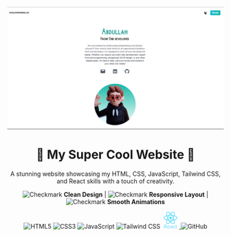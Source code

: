 <p align="center">
  <img src="public/web.png" alt="Project Screenshot" />
</p>

<h1 align="center">🚀 My Super Cool Website 🚀</h1>

<p align="center">
  A stunning website showcasing my HTML, CSS, JavaScript, Tailwind CSS, and React skills with a touch of creativity.
</p>

<p align="center">
  <img src="https://img.icons8.com/color/64/000000/checkmark--v1.png" alt="Checkmark" />
  <strong>Clean Design</strong> |
  <img src="https://img.icons8.com/color/64/000000/checkmark--v1.png" alt="Checkmark" />
  <strong>Responsive Layout</strong> |
  <img src="https://img.icons8.com/color/64/000000/checkmark--v1.png" alt="Checkmark" />
  <strong>Smooth Animations</strong>
</p>

<p align="center">
  <img src="https://img.icons8.com/color/96/000000/html-5--v1.png" alt="HTML5" />
  <img src="https://img.icons8.com/color/96/000000/css3.png" alt="CSS3" />
  <img src="https://img.icons8.com/color/96/000000/javascript--v1.png" alt="JavaScript" />
  <img src="https://img.icons8.com/color/96/000000/tailwindcss--v2.png" alt="Tailwind CSS" />
<a href="https://reactjs.org/" target="_blank" rel="noreferrer"> <img src="https://raw.githubusercontent.com/devicons/devicon/master/icons/react/react-original-wordmark.svg" alt="react" width="40" height="40"/> </a>  <img src="https://img.icons8.com/color/96/000000/github--v1.png" alt="GitHub" />
</p>

<!-- The path-to-your-local-react-logo.png should be replaced with the actual path to your React logo image -->
